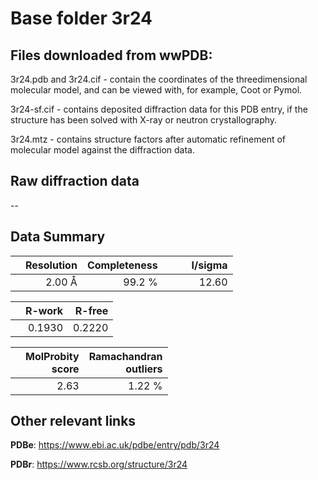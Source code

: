 # Base folder 3r24

## Files downloaded from wwPDB:

3r24.pdb and 3r24.cif - contain the coordinates of the threedimensional molecular model, and can be viewed with, for example, Coot or Pymol.

3r24-sf.cif - contains deposited diffraction data for this PDB entry, if the structure has been solved with X-ray or neutron crystallography.

3r24.mtz - contains structure factors after automatic refinement of molecular model against the diffraction data.

## Raw diffraction data

--<br> 

## Data Summary
|   | Resolution | Completeness| I/sigma |
|---|-------------:|----------------:|--------------:|
|   |2.00 Å|99.2  %|<img width=50/>12.60|

|   | **R-work**| **R-free**   
|---|-------------:|----------------:|           
||0.1930|0.2220|

|   |**MolProbity<br>score**| **Ramachandran<br>outliers** 
|---|-------------:|----------------:|
||2.63|1.22 %|

 

 

## Other relevant links 
**PDBe**:  https://www.ebi.ac.uk/pdbe/entry/pdb/3r24
 
**PDBr**: https://www.rcsb.org/structure/3r24 

